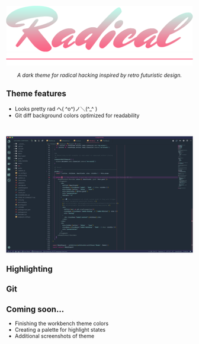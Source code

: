 <br />
<div align="center">
  <img src="https://raw.githubusercontent.com/dhedgecock/radical-vscode/master/assets/Radical.png"
    width="800"
    alt="VSCode Radical Theme"
  />
</div>

<div align="center">
  <img src="https://raw.githubusercontent.com/dhedgecock/radical-vscode/master/assets/red-hr.png" />
</div>

<p align="center">
<em>A dark theme for radical hacking inspired by retro futuristic design.</em>
</p>

## Theme features

- Looks pretty rad ヘ( ^o^)ノ＼(^\_^ )
- Git diff background colors optimized for readability

<br />
<br />

<div align="center">
  <img src="https://raw.githubusercontent.com/dhedgecock/radical-vscode/master/assets/Example.png"
    width="700"
    alt="Example screenshot"
  />
</div>

## Highlighting

## Git

## Coming soon...

- Finishing the workbench theme colors
- Creating a palette for highlight states
- Additional screenshots of theme
